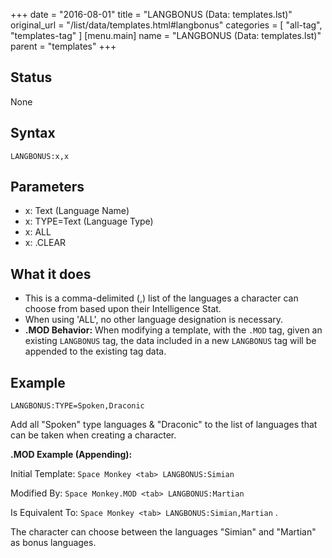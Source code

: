 +++
date = "2016-08-01"
title = "LANGBONUS (Data: templates.lst)"
original_url = "/list/data/templates.html#langbonus"
categories = [ "all-tag", "templates-tag" ]
[menu.main]
    name = "LANGBONUS (Data: templates.lst)"
    parent = "templates"
+++

## Status

None

## Syntax

`LANGBONUS:x,x`

## Parameters

-   x: Text (Language Name)
-   x: TYPE=Text (Language Type)
-   x: ALL
-   x: .CLEAR



What it does
------------

-   This is a comma-delimited (,) list of the languages a character can
    choose from based upon their Intelligence Stat.
-   When using 'ALL', no other language designation is necessary.
-   **.MOD Behavior:** When modifying a template, with the `.MOD` tag,
    given an existing `LANGBONUS` tag, the data included in a new
    `LANGBONUS` tag will be appended to the existing tag data.

Example
-------

`LANGBONUS:TYPE=Spoken,Draconic`

Add all "Spoken" type languages & "Draconic" to the list of languages
that can be taken when creating a character.

**.MOD Example (Appending):**

Initial Template: `Space Monkey <tab> LANGBONUS:Simian`

Modified By: `Space Monkey.MOD <tab> LANGBONUS:Martian`

Is Equivalent To: `Space Monkey <tab> LANGBONUS:Simian,Martian` .

The character can choose between the languages "Simian" and "Martian" as
bonus languages.

